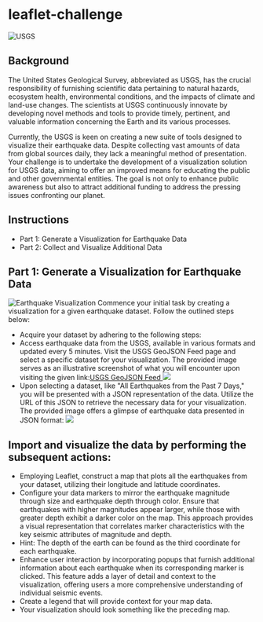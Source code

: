 # leaflet-challenge
 ![USGS]("C:\Users\bella\Desktop\leaflet-challenge\Leaflet-Part-1\Images\1-Logo.png")
 
## Background

The United States Geological Survey, abbreviated as USGS, has the crucial responsibility of furnishing scientific data pertaining to natural hazards, ecosystem health, environmental conditions, and the impacts of climate and land-use changes. The scientists at USGS continuously innovate by developing novel methods and tools to provide timely, pertinent, and valuable information concerning the Earth and its various processes.

Currently, the USGS is keen on creating a new suite of tools designed to visualize their earthquake data. Despite collecting vast amounts of data from global sources daily, they lack a meaningful method of presentation. Your challenge is to undertake the development of a visualization solution for USGS data, aiming to offer an improved means for educating the public and other governmental entities. The goal is not only to enhance public awareness but also to attract additional funding to address the pressing issues confronting our planet.
## Instructions
* Part 1: Generate a Visualization for Earthquake Data
* Part 2: Collect and Visualize Additional Data
## Part 1: Generate a Visualization for Earthquake Data
![Earthquake Visualization]("C:\Users\bella\Desktop\leaflet-challenge\Leaflet-Part-1\Images\2-BasicMap.png")
Commence your initial task by creating a visualization for a given earthquake dataset. Follow the outlined steps below:
* Acquire your dataset by adhering to the following steps:
* Access earthquake data from the USGS, available in various formats and updated every 5 minutes. Visit the USGS GeoJSON Feed page and select a specific dataset for your visualization. The provided image serves as an illustrative screenshot of what you will encounter upon visiting the given link:[USGS GeoJSON Feed ](https://earthquake.usgs.gov/earthquakes/feed/v1.0/geojson.php )
![]("C:\Users\bella\Desktop\leaflet-challenge\Leaflet-Part-1\Images\3-Data.png")
* Upon selecting a dataset, like "All Earthquakes from the Past 7 Days," you will be presented with a JSON representation of the data. Utilize the URL of this JSON to retrieve the necessary data for your visualization. The provided image offers a glimpse of earthquake data presented in JSON format: 
![]("C:\Users\bella\Desktop\leaflet-challenge\Leaflet-Part-1\Images\4-JSON.png")
## Import and visualize the data by performing the subsequent actions:
* Employing Leaflet, construct a map that plots all the earthquakes from your dataset, utilizing their longitude and latitude coordinates.
* Configure your data markers to mirror the earthquake magnitude through size and earthquake depth through color. Ensure that earthquakes with higher magnitudes appear larger, while those with greater depth exhibit a darker color on the map. This approach provides a visual representation that correlates marker characteristics with the key seismic attributes of magnitude and depth.
* Hint: The depth of the earth can be found as the third coordinate for each earthquake.
* Enhance user interaction by incorporating popups that furnish additional information about each earthquake when its corresponding marker is clicked. This feature adds a layer of detail and context to the visualization, offering users a more comprehensive understanding of individual seismic events.
* Create a legend that will provide context for your map data.
* Your visualization should look something like the preceding map.